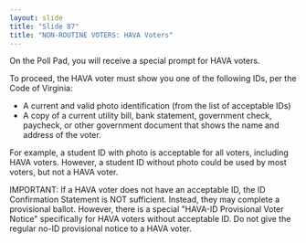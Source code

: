 ```yaml
---
layout: slide
title: "Slide 87"
title: "NON-ROUTINE VOTERS: HAVA Voters"
---
```


On the Poll Pad, you will receive a special prompt for HAVA voters.

To proceed, the HAVA voter must show you one of the following IDs, per the Code of Virginia:

- A current and valid photo identification (from the list of acceptable IDs)
- A copy of a current utility bill, bank statement, government check, paycheck, or other government document that shows the name and address of the voter.

For example, a student ID with photo is acceptable for all voters, including HAVA voters. However, a student ID without photo could be used by most voters, but not a HAVA voter.

IMPORTANT: If a HAVA voter does not have an acceptable ID, the ID Confirmation Statement is NOT sufficient. Instead, they may complete a provisional ballot. However, there is a special "HAVA-ID Provisional Voter Notice" specifically for HAVA voters without acceptable ID. Do not give the regular no-ID provisional notice to a HAVA voter.
